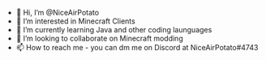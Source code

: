 - 👋 Hi, I’m @NiceAirPotato
- 👀 I’m interested in Minecraft Clients
- 🌱 I’m currently learning Java and other coding launguages
- 💞️ I’m looking to collaborate on Minecraft modding
- 📫 How to reach me - you can dm me on Discord at NiceAirPotato#4743

<!---
NiceAirPotato/NiceAirPotato is a ✨ special ✨ repository because its `README.md` (this file) appears on your GitHub profile.
You can click the Preview link to take a look at your changes.
--->
